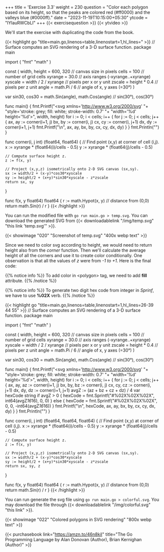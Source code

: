 +++
title = 'Exercise 3.3'
weight = 230
question = "Color each polygon based on its height, so that the peaks are colored red (#ff0000) and the valleys blue (#0000ff)."
date = "2023-11-19T10:15:00+05:30"
ytcode = "IYlauRWCbLI"
+++
{{< exercisequestion >}}
{{< ytvideo >}}

We'll start the exercise with duplicating the code from the book.

{{< highlight go "title=main.go,linenos=table,linenostart=1,hl_lines=" >}}
// Surface computes an SVG rendering of a 3-D surface function.
package main

import (
    "fmt"
    "math"
)

const (
    width, height = 600, 320            // canvas size in pixels
    cells         = 100                 // number of grid cells
    xyrange       = 30.0                // axis ranges (-xyrange..+xyrange)
    xyscale       = width / 2 / xyrange // pixels per x or y unit
    zscale        = height * 0.4        // pixels per z unit
    angle         = math.Pi / 6         // angle of x, y axes (=30°)
)

var sin30, cos30 = math.Sin(angle), math.Cos(angle) // sin(30°), cos(30°)

func main() {
    fmt.Printf("<svg xmlns='http://www.w3.org/2000/svg' "+
        "style='stroke: grey; fill: white; stroke-width: 0.7' "+
        "width='%d' height='%d'>", width, height)
    for i := 0; i < cells; i++ {
        for j := 0; j < cells; j++ {
            ax, ay := corner(i+1, j)
            bx, by := corner(i, j)
            cx, cy := corner(i, j+1)
            dx, dy := corner(i+1, j+1)
            fmt.Printf("<polygon points='%g,%g %g,%g %g,%g %g,%g'/>\n",
                ax, ay, bx, by, cx, cy, dx, dy)
        }
    }
    fmt.Println("</svg>")
}

func corner(i, j int) (float64, float64) {
    // Find point (x,y) at corner of cell (i,j).
    x := xyrange * (float64(i)/cells - 0.5)
    y := xyrange * (float64(j)/cells - 0.5)

    // Compute surface height z.
    z := f(x, y)

    // Project (x,y,z) isometrically onto 2-D SVG canvas (sx,sy).
    sx := width/2 + (x-y)*cos30*xyscale
    sy := height/2 + (x+y)*sin30*xyscale - z*zscale
    return sx, sy
}

func f(x, y float64) float64 {
    r := math.Hypot(x, y) // distance from (0,0)
    return math.Sin(r) / r
}
{{< /highlight >}}

You can run the modified file with `go run main.go > temp.svg`. You can download the generated SVG from {{< downloadablelink "/img/temp.svg" "this link 'temp.svg'" >}}. 

{{< showimage "020" "Screenshot of temp.svg" "400x webp text" >}}

Since we need to color svg according to height, we would need to return height also from the *corner* function. Then we'll calculate the average height of all the corners and use it to create color conditionally. One observation is that all the values of *z* were from *-1 to +1*. Here is the final code:

{{% notice info %}}
To add color in \<polygon\> tag, we need to add **fill** attribute.
{{% /notice %}}

{{% notice info %}}
To generate two digit hex code from integer in *Sprinf*, we have to use **%02X** verb.
{{% /notice %}}


{{< highlight go "title=main.go,linenos=table,linenostart=1,hl_lines=26-39 44 55" >}}
// Surface computes an SVG rendering of a 3-D surface function.
package main

import (
	"fmt"
	"math"
)

const (
	width, height = 600, 320            // canvas size in pixels
	cells         = 100                 // number of grid cells
	xyrange       = 30.0                // axis ranges (-xyrange..+xyrange)
	xyscale       = width / 2 / xyrange // pixels per x or y unit
	zscale        = height * 0.4        // pixels per z unit
	angle         = math.Pi / 6         // angle of x, y axes (=30°)
)

var sin30, cos30 = math.Sin(angle), math.Cos(angle) // sin(30°), cos(30°)

func main() {
	fmt.Printf("<svg xmlns='http://www.w3.org/2000/svg' "+
		"style='stroke: grey; fill: white; stroke-width: 0.7' "+
		"width='%d' height='%d'>", width, height)
	for i := 0; i < cells; i++ {
		for j := 0; j < cells; j++ {
			ax, ay, az := corner(i+1, j)
			bx, by, bz := corner(i, j)
			cx, cy, cz := corner(i, j+1)
			dx, dy, dz := corner(i+1, j+1)
			avgZ := (az + bz + cz + dz) / 4
			var hexCode string
			if avgZ > 0 {
				hexCode = fmt.Sprintf("#%02X%02X%02X", int64(avgZ*16*16), 0, 0)
			} else {
				hexCode = fmt.Sprintf("#%02X%02X%02X", 0, 0, -int64(avgZ*16*16))
			}
			fmt.Printf("<polygon fill='%s' points='%g,%g %g,%g %g,%g %g,%g'/>\n", hexCode,
				ax, ay, bx, by, cx, cy, dx, dy)
		}
	}
	fmt.Println("</svg>")
}

func corner(i, j int) (float64, float64, float64) {
	// Find point (x,y) at corner of cell (i,j).
	x := xyrange * (float64(i)/cells - 0.5)
	y := xyrange * (float64(j)/cells - 0.5)

	// Compute surface height z.
	z := f(x, y)

	// Project (x,y,z) isometrically onto 2-D SVG canvas (sx,sy).
	sx := width/2 + (x-y)*cos30*xyscale
	sy := height/2 + (x+y)*sin30*xyscale - z*zscale
	return sx, sy, z
}

func f(x, y float64) float64 {
	r := math.Hypot(x, y) // distance from (0,0)
	return math.Sin(r) / r
}
{{< /highlight >}}

You can run generate the svg file using `go run main.go > colorful.svg`. You may download the file through {{< downloadablelink "/img/colorful.svg" "this link" >}}.


{{< showimage "022" "Colored polygons in SVG rendering" "800x webp text" >}}

{{< purchasebook link="https://amzn.to/46n8kiI" title="The Go Programming Language by Alan Donovan (Author), Brian Kernighan (Author)" >}}
